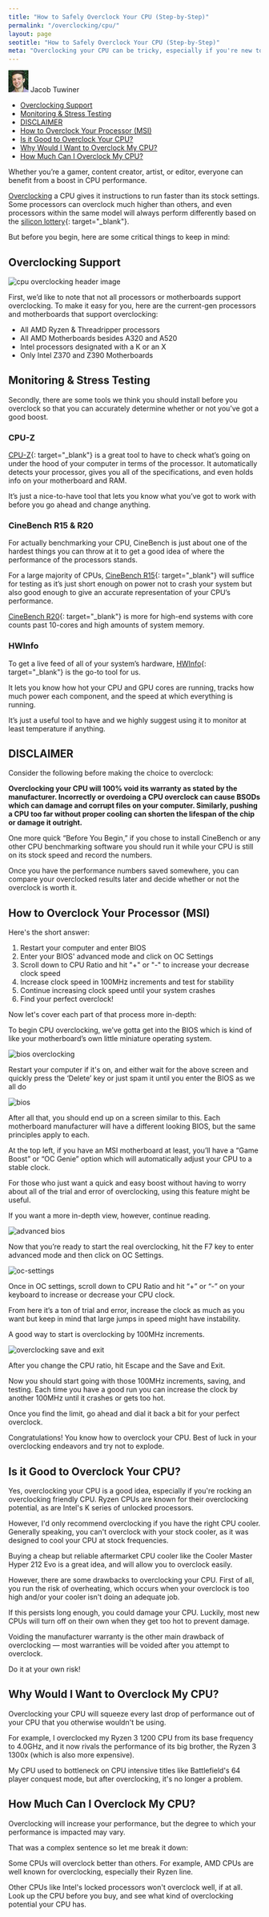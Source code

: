 ```yaml
---
title: "How to Safely Overclock Your CPU (Step-by-Step)" 
permalink: "/overclocking/cpu/"
layout: page
seotitle: "How to Safely Overclock Your CPU (Step-by-Step)" 
meta: "Overclocking your CPU can be tricky, especially if you're new to the world of building PCs. In this guide, you're going to learn exactly how to safely overclock your CPU, step-by-step."
---
```


<div class="author-line">
	<img class="author-image" alt="written by jacob tuwiner" src="/img/profile/close.jpg" />
	<span>Jacob Tuwiner</span>
</div>

<ul id="markdown-toc">
<li><a href="#overclocking-support" id="markdown-toc-overclocking-support">Overclocking Support</a></li>
<li><a href="#monitoring--stress-testing" id="markdown-toc-monitoring--stress-testing">Monitoring &amp; Stress Testing</a> 
</li>
<li><a href="#disclaimer" id="markdown-toc-disclaimer">DISCLAIMER</a></li>
<li><a href="#how-to-overclock-your-processor-msi" id="markdown-toc-how-to-overclock-your-processor-msi">How to Overclock Your Processor (MSI)</a></li>
<li><a href="#is-it-good-to-overclock-your-cpu" id="markdown-toc-is-it-good-to-overclock-your-cpu">Is it Good to Overclock Your CPU?</a></li>
<li><a href="#why-would-i-want-to-overclock-my-cpu" id="markdown-toc-why-would-i-want-to-overclock-my-cpu">Why Would I Want to Overclock My CPU?</a></li>
<li><a href="#how-much-can-i-overclock-my-cpu" id="markdown-toc-how-much-can-i-overclock-my-cpu">How Much Can I Overclock My CPU?</a></li>
</ul>

Whether you’re a gamer, content creator, artist, or editor, everyone can benefit from a boost in CPU performance. 

[Overclocking](/overclocking/) a CPU gives it instructions to run faster than its stock settings. Some processors can overclock much higher than others, and even processors within the same model will always perform differently based on the [silicon lottery](https://forums.tomshardware.com/threads/what-is-the-silicon-lottery.1442554/){: target="_blank"}.

But before you begin, here are some critical things to keep in mind: 

## Overclocking Support
<img class="lazyload" alt="cpu overclocking header image" data-src="/img/overclocking/cpu/header.png" />

First, we’d like to note that not all processors or motherboards support overclocking. To make it easy for you, here are the current-gen processors and motherboards that support overclocking:

* All AMD Ryzen & Threadripper processors
* All AMD Motherboards besides A320 and A520
* Intel processors designated with a K or an X
* Only Intel Z370 and Z390 Motherboards

## Monitoring & Stress Testing

Secondly, there are some tools we think you should install before you overclock so that you can accurately determine whether or not you’ve got a good boost.

### CPU-Z

[CPU-Z](https://www.cpuid.com/softwares/cpu-z.html){: target="_blank"} is a great tool to have to check what’s going on under the hood of your computer in terms of the processor. It automatically detects your processor, gives you all of the specifications, and even holds info on your motherboard and RAM.

It’s just a nice-to-have tool that lets you know what you’ve got to work with before you go ahead and change anything.

### CineBench R15 & R20

For actually benchmarking your CPU, CineBench is just about one of the hardest things you can throw at it to get a good idea of where the performance of the processors stands.

For a large majority of CPUs, [CineBench R15](https://www.guru3d.com/files-details/cinebench-15-download.html){: target="_blank"} will suffice for testing as it’s just short enough on power not to crash your system but also good enough to give an accurate representation of your CPU’s performance. 

[CineBench R20](https://www.techspot.com/downloads/6709-cinebench.html){: target="_blank"} is more for high-end systems with core counts past 10-cores and high amounts of system memory.

### HWInfo

To get a live feed of all of your system’s hardware, [HWInfo](https://www.hwinfo.com/download/){: target="_blank"} is the go-to tool for us. 

It lets you know how hot your CPU and GPU cores are running, tracks how much power each component, and the speed at which everything is running. 

It’s just a useful tool to have and we highly suggest using it to monitor at least temperature if anything.

## DISCLAIMER

Consider the following before making the choice to overclock:

**Overclocking your CPU will 100% void its warranty as stated by the manufacturer. Incorrectly or overdoing a CPU overclock can cause BSODs which can damage and corrupt files on your computer. Similarly, pushing a CPU too far without proper cooling can shorten the lifespan of the chip or damage it outright.**

One more quick “Before You Begin,” if you chose to install CineBench or any other CPU benchmarking software you should run it while your CPU is still on its stock speed and record the numbers. 

Once you have the performance numbers saved somewhere, you can compare your overclocked results later and decide whether or not the overclock is worth it.

## How to Overclock Your Processor (MSI)

Here's the short answer: 

1. Restart your computer and enter BIOS
2. Enter your BIOS' advanced mode and click on OC Settings
3. Scroll down to CPU Ratio and hit "+" or "-" to increase your decrease clock speed
4. Increase clock speed in 100MHz increments and test for stability
5. Continue increasing clock speed until your system crashes
6. Find your perfect overclock! 

Now let's cover each part of that process more in-depth: 

To begin CPU overclocking, we’ve gotta get into the BIOS which is kind of like your motherboard’s own little miniature operating system.

<img class="lazyload" alt="bios overclocking" data-src="/img/overclocking/cpu/overclock1.jpg" />

Restart your computer if it's on, and either wait for the above screen and quickly press the ‘Delete’ key or just spam it until you enter the BIOS as we all do

<img class="lazyload" alt="bios" data-src="/img/overclocking/cpu/bios.jpg" />

After all that, you should end up on a screen similar to this. Each motherboard manufacturer will have a different looking BIOS, but the same principles apply to each.

At the top left, if you have an MSI motherboard at least, you’ll have a “Game Boost” or “OC Genie” option which will automatically adjust your CPU to a stable clock. 

For those who just want a quick and easy boost without having to worry about all of the trial and error of overclocking, using this feature might be useful.

If you want a more in-depth view, however, continue reading.

<img class="lazyload" alt="advanced bios" data-src="/img/overclocking/cpu/advanced-bios.jpg" />

Now that you’re ready to start the real overclocking, hit the F7 key to enter advanced mode and then click on OC Settings.

<img class="lazyload" alt="oc-settings" data-src="/img/overclocking/cpu/oc-settings.jpg" />

Once in OC settings, scroll down to CPU Ratio and hit “+” or “-” on your keyboard to increase or decrease your CPU clock. 

From here it’s a ton of trial and error, increase the clock as much as you want but keep in mind that large jumps in speed might have instability. 

A good way to start is overclocking by 100MHz increments.

<img class="lazyload" alt="overclocking save and exit" data-src="/img/overclocking/cpu/save-exit.jpg" />

After you change the CPU ratio, hit Escape and the Save and Exit. 

Now you should start going with those 100MHz increments, saving, and testing. Each time you have a good run you can increase the clock by another 100MHz until it crashes or gets too hot. 

Once you find the limit, go ahead and dial it back a bit for your perfect overclock.

Congratulations! You know how to overclock your CPU. Best of luck in your overclocking endeavors and try not to explode. 

## Is it Good to Overclock Your CPU? 

Yes, overclocking your CPU is a good idea, especially if you're rocking an overclocking friendly CPU. Ryzen CPUs are known for their overclocking potential, as are Intel's K series of unlocked processors. 

However, I'd only recommend overclocking if you have the right CPU cooler. Generally speaking, you can't overclock with your stock cooler, as it was designed to cool your CPU at stock frequencies. 

Buying a cheap but reliable aftermarket CPU cooler like the Cooler Master Hyper 212 Evo is a great idea, and will allow you to overclock easily. 

However, there are some drawbacks to overclocking your CPU. First of all, you run the risk of overheating, which occurs when your overclock is too high and/or your cooler isn't doing an adequate job. 

If this persists long enough, you could damage your CPU. Luckily, most new CPUs will turn off on their own when they get too hot to prevent damage. 

Voiding the manufacturer warranty is the other main drawback of overclocking — most warranties will be voided after you attempt to overclock. 

Do it at your own risk! 

## Why Would I Want to Overclock My CPU? 

Overclocking your CPU will squeeze every last drop of performance out of your CPU that you otherwise wouldn't be using. 

For example, I overclocked my Ryzen 3 1200 CPU from its base frequency to 4.0GHz, and it now rivals the performance of its big brother, the Ryzen 3 1300x (which is also more expensive). 

My CPU used to bottleneck on CPU intensive titles like Battlefield's 64 player conquest mode, but after overclocking, it's no longer a problem. 

## How Much Can I Overclock My CPU? 

Overclocking will increase your performance, but the degree to which your performance is impacted may vary. 

That was a complex sentence so let me break it down: 

Some CPUs will overclock better than others. For example, AMD CPUs are well known for overclocking, especially their Ryzen line. 

Other CPUs like Intel's locked processors won't overclock well, if at all. Look up the CPU before you buy, and see what kind of overclocking potential your CPU has. 

